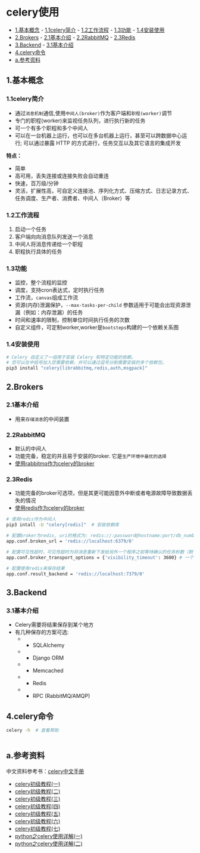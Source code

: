 # celery使用

<!-- vim-markdown-toc Marked -->

* [1.基本概念](#1.基本概念)
        - [1.1celery简介](#1.1celery简介)
        - [1.2工作流程](#1.2工作流程)
        - [1.3功能](#1.3功能)
        - [1.4安装使用](#1.4安装使用)
* [2.Brokers](#2.brokers)
        - [2.1基本介绍](#2.1基本介绍)
        - [2.2RabbitMQ](#2.2rabbitmq)
        - [2.3Redis](#2.3redis)
* [3.Backend](#3.backend)
        - [3.1基本介绍](#3.1基本介绍)
* [4.celery命令](#4.celery命令)
* [a.参考资料](#a.参考资料)

<!-- vim-markdown-toc -->

## 1.基本概念

### 1.1celery简介

- 通过`消息机制`通信,使用`中间人(broker)`作为客户端和`职程(worker)`调节
- 专门的职程(worker)来监视任务队列，进行执行新的任务
- 可一个有多个职程和多个中间人
- 可以在一台机器上运行，也可以在多台机器上运行，甚至可以跨数据中心运行; 可以通过暴露 HTTP 的方式进行，任务交互以及其它语言的集成开发

**特点：**

- 简单
- 高可用，丢失连接或连接失败会自动重连
- 快速，百万级/分钟
- 灵活，扩展性高，可自定义连接池、序列化方式、压缩方式、日志记录方式、任务调度、生产者、消费者、中间人（Broker）等

### 1.2工作流程

1. 启动一个任务
2. 客户端向向消息队列发送一个消息
3. 中间人将消息传递给一个职程
4. 职程执行具体的任务

### 1.3功能

- 监控，整个流程的监控
- 调度，支持cron表达式，定时执行任务
- 工作流，`canvas`组成工作流
- 资源(内存)泄漏保护，`--max-tasks-per-child` 参数适用于可能会出现资源泄漏（例如：内存泄漏）的任务
- 时间和速率的限制，控制单位时间执行任务的次数
- 自定义组件，可定制worker,worker是`bootsteps`构建的一个依赖关系图

### 1.4安装使用

```sh
# Celery 自定义了一组用于安装 Celery 和特定功能的依赖。
# 您可以在中括号加入您需要依赖，并可以通过逗号分割需要安装的多个依赖包。
pip3 install "celery[librabbitmq,redis,auth,msgpack]"
```

## 2.Brokers

### 2.1基本介绍

- 用来`存储消息`的中间装置

### 2.2RabbitMQ

- 默认的中间人
- 功能完备，稳定的并且易于安装的broker. 它是`生产环境中最优的选择`
- [使用rabbitmq作为celery的broker](http://docs.celeryproject.org/en/latest/getting-started/brokers/rabbitmq.html#broker-rabbitmq)

### 2.3Redis

- 功能完备的broker可选项，但是其更可能因意外中断或者电源故障导致数据丢失的情况
- [使用redis作为celery的broker](http://docs.celeryproject.org/en/latest/getting-started/brokers/redis.html#broker-redis)

```sh
# 使用redis作为中间人
pip3 intall -U "celery[redis]"  # 安装依赖库

# 配置broker为redis, uri的格式为: redis://:password@hostname:port/db_number
app.conf.broken_url = 'redis://localhost:6379/0'

# 配置可见性超时，可见性超时为将消息重新下发给另外一个程序之前等待确认的任务秒数（默认为1小时）
app.conf.broker_transport_options = {'visibility_timeout': 3600} # 一个小时

# 配置使用redis来保存结果
app.conf.result_backend = 'redis://localhost:7379/0'
```

## 3.Backend

### 3.1基本介绍

- Celery需要将结果保存到某个地方
- 有几种保存的方案可选:
    - - SQLAlchemy
    - - Django ORM
    - - Memcached
    - - Redis
    - - RPC (RabbitMQ/AMQP)



## 4.celery命令

```sh
celery -h  # 查看帮助



```

## a.参考资料

中文资料参考书：[celery中文手册](https://www.celerycn.io/)

- [celery初级教程(一)](https://blog.csdn.net/mbl114/article/details/78046694)
- [celery初级教程(二)](https://blog.csdn.net/mbl114/article/details/78046825)
- [celery初级教程(三)](https://blog.csdn.net/mbl114/article/details/78046888)
- [celery初级教程(四)](https://blog.csdn.net/mbl114/article/details/78046937)
- [celery初级教程(五)](https://blog.csdn.net/mbl114/article/details/78046961)
- [celery初级教程(六)](https://blog.csdn.net/mbl114/article/details/78047001)
- [celery初级教程(七)](https://blog.csdn.net/mbl114/article/details/78047032)
- [python之celery使用详解(一)](https://www.cnblogs.com/cwp-bg/p/8759638.html)
- [python之celery使用详解(二)](https://www.cnblogs.com/cwp-bg/p/10575688.html)

